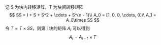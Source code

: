 记 S 为块内转移矩阵，T 为块间转移矩阵
$$
SS = I + S + S^2 + \cdots + S^{n - 1}\\
A_0 = [1, 0, 0, \cdots, 0]\\
A_1 = A_0\times SS
$$
令 $T = T \times SS$，则第 i 块的矩阵 $A_i$ 可以得到
$$
A_i = A_{i - 1}\times T
$$
